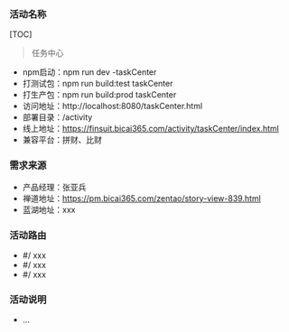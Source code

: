 ### 活动名称
[TOC]
> 任务中心
- npm启动：npm run dev -taskCenter
- 打测试包：npm run build:test taskCenter
- 打生产包：npm run build:prod taskCenter
- 访问地址：http://localhost:8080/taskCenter.html
- 部署目录：/activity
- 线上地址：https://finsuit.bicai365.com/activity/taskCenter/index.html
- 兼容平台：拼财、比财

### 需求来源
- 产品经理：张亚兵
- 禅道地址：https://pm.bicai365.com/zentao/story-view-839.html
- 蓝湖地址：xxx

### 活动路由
- #/ xxx
- #/ xxx
- #/ xxx

### 活动说明
- ...